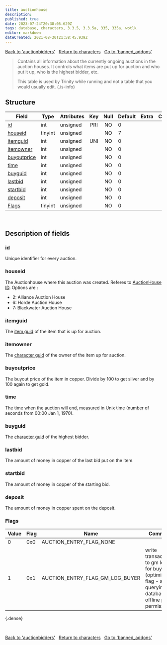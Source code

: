 ```yaml
---
title: auctionhouse
description:
published: true
date: 2023-07-24T20:38:05.629Z
tags: database, characters, 3.3.5, 3.3.5a, 335, 335a, wotlk
editor: markdown
dateCreated: 2021-08-30T21:58:45.939Z
---
```


<a href="https://trinitycore.info/en/database/335/characters/auctionbidders" class="mt-5 v-btn v-btn--depressed v-btn--flat v-btn--outlined theme--light v-size--default darkblue--text text--lighten-3"><span class="v-btn__content"><i aria-hidden="true" class="v-icon notranslate v-icon--left mdi mdi-arrow-left theme--light"></i><span>Back to 'auctionbidders'</span></span></a>&nbsp;&nbsp;&nbsp;<a href="https://trinitycore.info/en/database/335/characters/home" class="mt-5 v-btn v-btn--depressed v-btn--flat v-btn--outlined theme--light v-size--default darkblue--text text--lighten-3"><span class="v-btn__content"><i aria-hidden="true" class="v-icon notranslate v-icon--left mdi mdi-home-outline theme--light"></i><span>Return to characters</span></span></a>&nbsp;&nbsp;&nbsp;<a href="https://trinitycore.info/en/database/335/characters/banned_addons" class="mt-5 v-btn v-btn--depressed v-btn--flat v-btn--outlined theme--light v-size--default darkblue--text text--lighten-3"><span class="v-btn__content"><span>Go to 'banned_addons'</span><i aria-hidden="true" class="v-icon notranslate v-icon--right mdi mdi-arrow-right theme--light"></i></span></a>

> Contains all information about the currently ongoing auctions in the auction houses. It controls what items are put up for auction and who put it up, who is the highest bidder, etc.
>
> This table is used by Trinity while running and not a table that you would usually edit.
{.is-info}


## Structure

| Field | Type | Attributes | Key | Null | Default | Extra | Comment |
| --- | --- | --- | :---: | :---: | --- | --- | --- |
| [id](#id-alt) | int | unsigned | PRI | NO | 0 |  |  |
| [houseid](#houseid) | tinyint | unsigned |  | NO | 7 |  |  |
| [itemguid](#itemguid) | int | unsigned | UNI | NO | 0 |  |  |
| [itemowner](#itemowner) | int | unsigned |  | NO | 0 |  |  |
| [buyoutprice](#buyoutprice) | int | unsigned |  | NO | 0 |  |  |
| [time](#time) | int | unsigned |  | NO | 0 |  |  |
| [buyguid](#buyguid) | int | unsigned |  | NO | 0 |  |  |
| [lastbid](#lastbid) | int | unsigned |  | NO | 0 |  |  |
| [startbid](#startbid) | int | unsigned |  | NO | 0 |  |  |
| [deposit](#deposit) | int | unsigned |  | NO | 0 |  |  |
| [Flags](#flags) | tinyint | unsigned |  | NO | 0 |  |  |
&nbsp;
## Description of fields

### id <!-- {#id-alt} -->
Unique identifier for every auction.
&nbsp;

### houseid
The Auctionhouse where this auction was created. Referes to [AuctionHouse ID](/files/DBC/335/auctionhouse#id). Options are :

- 2: Alliance Auction House
- 6: Horde Auction House
- 7: Blackwater Auction House
&nbsp;

### itemguid
The [item guid](../characters/item_instance#guid) of the item that is up for auction.
&nbsp;

### itemowner
The [character guid](../characters/characters#guid) of the owner of the item up for auction.
&nbsp;

### buyoutprice
The buyout price of the item in copper. Divide by 100 to get silver and by 100 again to get gold.
&nbsp;

### time
The time when the auction will end, measured in Unix time (number of seconds from 00:00 Jan 1, 1970).
&nbsp;

### buyguid
The [character guid](../characters/characters#guid) of the highest bidder.
&nbsp;

### lastbid
The amount of money in copper of the last bid put on the item.
&nbsp;

### startbid
The amount of money in copper of the starting bid.
&nbsp;

### deposit
The amount of money in copper spent on the deposit.
&nbsp;

### Flags
| Value | Flag | Name | Comment |
|-------|------|------|---------|
| 0 | 0x0 | AUCTION_ENTRY_FLAG_NONE |  |
| 1 | 0x1 | AUCTION_ENTRY_FLAG_GM_LOG_BUYER | write transaction to gm log file for buyer (optimization flag - avoids querying database for offline player permissions) |
{.dense}

&nbsp;

<a href="https://trinitycore.info/en/database/335/characters/auctionbidders" class="mt-5 v-btn v-btn--depressed v-btn--flat v-btn--outlined theme--light v-size--default darkblue--text text--lighten-3"><span class="v-btn__content"><i aria-hidden="true" class="v-icon notranslate v-icon--left mdi mdi-arrow-left theme--light"></i><span>Back to 'auctionbidders'</span></span></a>&nbsp;&nbsp;&nbsp;<a href="https://trinitycore.info/en/database/335/characters/home" class="mt-5 v-btn v-btn--depressed v-btn--flat v-btn--outlined theme--light v-size--default darkblue--text text--lighten-3"><span class="v-btn__content"><i aria-hidden="true" class="v-icon notranslate v-icon--left mdi mdi-home-outline theme--light"></i><span>Return to characters</span></span></a>&nbsp;&nbsp;&nbsp;<a href="https://trinitycore.info/en/database/335/characters/banned_addons" class="mt-5 v-btn v-btn--depressed v-btn--flat v-btn--outlined theme--light v-size--default darkblue--text text--lighten-3"><span class="v-btn__content"><span>Go to 'banned_addons'</span><i aria-hidden="true" class="v-icon notranslate v-icon--right mdi mdi-arrow-right theme--light"></i></span></a>
